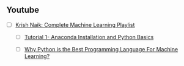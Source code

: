 ## Youtube

- [ ] [Krish Naik: Complete Machine Learning Playlist](https://www.youtube.com/playlist?list=PLZoTAELRMXVPBTrWtJkn3wWQxZkmTXGwe)

	- [ ] [Tutorial 1- Anaconda Installation and Python Basics](https://www.youtube.com/watch?v=7S865QCGL74) 
    
    - [ ] [Why Python is the Best Programming Language For Machine Learning?](https://www.youtube.com/watch?v=JSJJ-qOOAXI) 

    